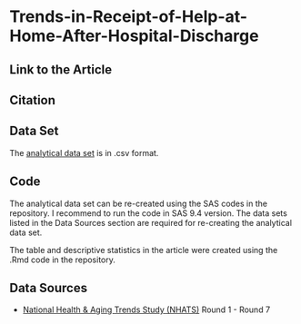 # Trends-in-Receipt-of-Help-at-Home-After-Hospital-Discharge

## Link to the Article


## Citation


## Data Set

The [analytical data set](https://github.com/rwerner-upenn/Trends-in-Receipt-of-Help-at-Home-After-Hospital-Discharge/blob/main/nhats_analytic_single_home_hha_20210518.csv) is in .csv format.


## Code 
The analytical data set can be re-created using the SAS codes in the repository. I recommend to run the code in SAS 9.4 version. The data sets listed in the Data Sources section are required for re-creating the analytical data set.

The table and descriptive statistics in the article were created using the .Rmd code in the repository.

## Data Sources

+ [National Health & Aging Trends Study (NHATS)](https://nhats.org/researcher/data-access) Round 1 - Round 7
